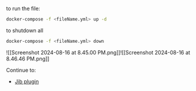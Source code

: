 
to run the file:

```sh
docker-compose -f <fileName.yml> up -d
```


to shutdown all

```sh
docker-compose -f <fileName.yml> down
```


![[Screenshot 2024-08-16 at 8.45.00 PM.png]]![[Screenshot 2024-08-16 at 8.46.46 PM.png]]


Continue to:
- [Jib plugin](https://github.com/GoogleContainerTools/jib/tree/master/jib-maven-plugin)

